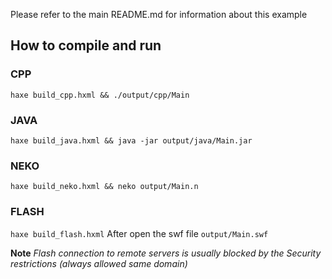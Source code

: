 Please refer to the main README.md for information about this example

## How to compile and run

### CPP
````haxe build_cpp.hxml && ./output/cpp/Main````

### JAVA
````haxe build_java.hxml && java -jar output/java/Main.jar````

### NEKO
````haxe build_neko.hxml && neko output/Main.n````

### FLASH
````haxe build_flash.hxml````
After open the swf file ````output/Main.swf````

**Note** *Flash connection to remote servers is usually blocked by the Security restrictions (always allowed same domain)*
